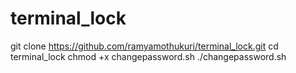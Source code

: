 # terminal_lock
git clone https://github.com/ramyamothukuri/terminal_lock.git
cd terminal_lock
chmod +x changepassword.sh
./changepassword.sh

